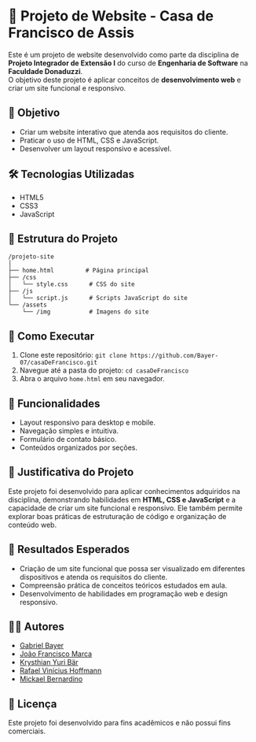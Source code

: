 # 🏫 Projeto de Website - Casa de Francisco de Assis

Este é um projeto de website desenvolvido como parte da disciplina de **Projeto Integrador de Extensão I** do curso de **Engenharia de Software** na **Faculdade Donaduzzi**.  
O objetivo deste projeto é aplicar conceitos de **desenvolvimento web** e criar um site funcional e responsivo.

## 🎯 Objetivo
- Criar um website interativo que atenda aos requisitos do cliente.
- Praticar o uso de HTML, CSS e JavaScript.
- Desenvolver um layout responsivo e acessível.

## 🛠️ Tecnologias Utilizadas
- HTML5
- CSS3
- JavaScript

## 📁 Estrutura do Projeto
```
/projeto-site
│
├── home.html         # Página principal
├── /css
│   └── style.css      # CSS do site
├── /js
│   └── script.js      # Scripts JavaScript do site
└── /assets
    └── /img           # Imagens do site
```
## 🚀 Como Executar
1. Clone este repositório: `git clone https://github.com/Bayer-07/casaDeFrancisco.git`
2. Navegue até a pasta do projeto:
   `cd casaDeFrancisco`
3. Abra o arquivo `home.html` em seu navegador.

## 📝 Funcionalidades
- Layout responsivo para desktop e mobile.
- Navegação simples e intuitiva.
- Formulário de contato básico.
- Conteúdos organizados por seções.

## 🧾 Justificativa do Projeto
Este projeto foi desenvolvido para aplicar conhecimentos adquiridos na disciplina, demonstrando habilidades em **HTML, CSS e JavaScript** e a capacidade de criar um site funcional e responsivo. Ele também permite explorar boas práticas de estruturação de código e organização de conteúdo web.

## 🎯 Resultados Esperados
- Criação de um site funcional que possa ser visualizado em diferentes dispositivos e atenda os requisitos do cliente.
- Compreensão prática de conceitos teóricos estudados em aula.
- Desenvolvimento de habilidades em programação web e design responsivo.

## 👩‍💻 Autores
- [Gabriel Bayer](https://github.com/Bayer-07) 
- [João Francisco Marca](https://github.com/joaomarca)
- [Krysthian Yuri Bär](https://github.com/Krymus22)
- [Rafael Vinícius Hoffmann](https://github.com/Rafael790)
- [Mickael Bernardino](https://github.com/MickaelBernardino)

## 📜 Licença
Este projeto foi desenvolvido para fins acadêmicos e não possui fins comerciais.
